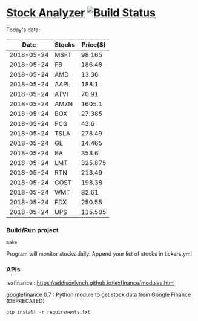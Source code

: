 # [Stock Analyzer](https://ogoyal.github.io/StockAnalyzer/) [![Build Status](https://travis-ci.org/ogoyal/StockAnalyzer.svg?branch=master)](https://travis-ci.org/ogoyal/StockAnalyzer)

Today's data:

| Date| Stocks| Price($) | 
| --- | --- | ---  | 
| 2018-05-24| MSFT| 98.165 | 
| 2018-05-24| FB| 186.48 | 
| 2018-05-24| AMD| 13.36 | 
| 2018-05-24| AAPL| 188.1 | 
| 2018-05-24| ATVI| 70.91 | 
| 2018-05-24| AMZN| 1605.1 | 
| 2018-05-24| BOX| 27.385 | 
| 2018-05-24| PCG| 43.6 | 
| 2018-05-24| TSLA| 278.49 | 
| 2018-05-24| GE| 14.465 | 
| 2018-05-24| BA| 358.6 | 
| 2018-05-24| LMT| 325.875 | 
| 2018-05-24| RTN| 213.49 | 
| 2018-05-24| COST| 198.38 | 
| 2018-05-24| WMT| 82.61 | 
| 2018-05-24| FDX| 250.55 | 
| 2018-05-24| UPS| 115.505 | 

### Build/Run project

```
make
```

Program will monitor stocks daily. Append your list of stocks in tickers.yml

### APIs
iexfinance : https://addisonlynch.github.io/iexfinance/modules.html

googlefinance 0.7 : Python module to get stock data from Google Finance (DEPRECATED)

```
pip install -r requirements.txt
```
